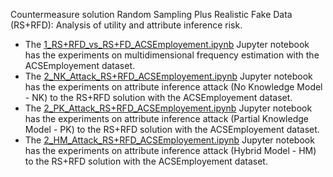 Countermeasure solution Random Sampling Plus Realistic Fake Data (RS+RFD): Analysis of utility and attribute inference risk.

- The [1_RS+RFD_vs_RS+FD_ACSEmployement.ipynb](https://github.com/hharcolezi/risks-ldp/blob/main/countermeasure_RSpRFD/1_RS%2BRFD_vs_RS%2BFD_ACSEmployement.ipynb) Jupyter notebook has the experiments on multidimensional frequency estimation with the ACSEmployement dataset.
- The [2_NK_Attack_RS+RFD_ACSEmployement.ipynb](https://github.com/hharcolezi/risks-ldp/blob/main/countermeasure_RSpRFD/2_NK_Attack_RS%2BRFD_ACSEmployement.ipynb) Jupyter notebook has the experiments on attribute inference attack (No Knowledge Model - NK) to the RS+RFD solution with the ACSEmployement dataset.
- The [2_PK_Attack_RS+RFD_ACSEmployement.ipynb](https://github.com/hharcolezi/risks-ldp/blob/main/countermeasure_RSpRFD/2_PK_Attack_RS%2BRFD_ACSEmployement.ipynb) Jupyter notebook has the experiments on attribute inference attack (Partial Knowledge Model - PK) to the RS+RFD solution with the ACSEmployement dataset.
- The [2_HM_Attack_RS+RFD_ACSEmployement.ipynb](https://github.com/hharcolezi/risks-ldp/blob/main/countermeasure_RSpRFD/2_HM_Attack_RS%2BRFD_ACSEmployement.ipynb) Jupyter notebook has the experiments on attribute inference attack (Hybrid Model - HM) to the RS+RFD solution with the ACSEmployement dataset.
